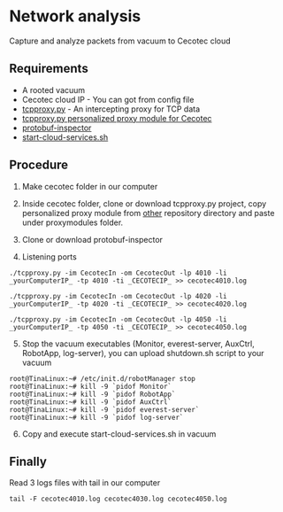 # Network analysis

Capture and analyze packets from vacuum to Cecotec cloud

## **Requirements**

- A rooted vacuum
- Cecotec cloud IP - You can got from config file
- [tcpproxy.py](https://github.com/ickerwx/tcpproxy) - An intercepting proxy for TCP data
- [tcpproxy.py personalized proxy module for Cecotec](https://gitlab.com/freeconga/stuff/-/tree/master/other)
- [protobuf-inspector](https://github.com/mildsunrise/protobuf-inspector/)
- [start-cloud-services.sh](https://gitlab.com/freeconga/stuff/-/tree/master/other)

## Procedure

1. Make cecotec folder in our computer

2. Inside cecotec folder, clone or download tcpproxy.py project, copy personalized proxy module from [other](https://gitlab.com/freeconga/stuff/-/tree/master/other) repository directory and paste under proxymodules folder.

3. Clone or download protobuf-inspector

4. Listening ports

`./tcpproxy.py -im CecotecIn -om CecotecOut -lp 4010 -li _yourComputerIP_ -tp 4010 -ti _CECOTECIP_ >> cecotec4010.log` 

`./tcpproxy.py -im CecotecIn -om CecotecOut -lp 4020 -li _yourComputerIP_ -tp 4020 -ti _CECOTECIP_ >> cecotec4020.log`

`./tcpproxy.py -im CecotecIn -om CecotecOut -lp 4050 -li _yourComputerIP_ -tp 4050 -ti _CECOTECIP_ >> cecotec4050.log`

5. Stop the vacuum executables (Monitor, everest-server, AuxCtrl, RobotApp, log-server), you can upload shutdown.sh script to your vacuum

```
root@TinaLinux:~# /etc/init.d/robotManager stop
root@TinaLinux:~# kill -9 `pidof Monitor`
root@TinaLinux:~# kill -9 `pidof RobotApp`
root@TinaLinux:~# kill -9 `pidof AuxCtrl`
root@TinaLinux:~# kill -9 `pidof everest-server`
root@TinaLinux:~# kill -9 `pidof log-server`
``` 

6. Copy and execute start-cloud-services.sh in vacuum

## Finally

Read 3 logs files with tail in our computer

`tail -F cecotec4010.log cecotec4030.log cecotec4050.log`

